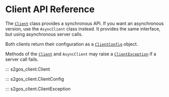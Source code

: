 # Client API Reference

The [`Client`](#s2gos_client.Client) class provides a synchronous API.
If you want an asynchronous version, use the `AsyncClient` class instead.
It provides the same interface, but using asynchronous server calls.

Both clients return their configuration as a 
[`ClientConfig`](#s2gos_client.ClientConfig) object.

Methods of the [`Client`](#s2gos_client.Client) and `AsyncClient` 
may raise a [`ClientException`](#s2gos_client.ClientError) if a server call fails. 

::: s2gos_client.Client

::: s2gos_client.ClientConfig

::: s2gos_client.ClientException

